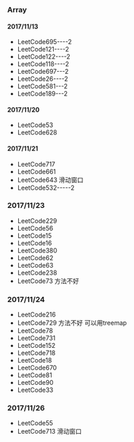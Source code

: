 ### Array

#### 2017/11/13

* LeetCode695----2
* LeetCode121----2
* LeetCode122----2
* LeetCode118----2
* LeetCode697---2
* LeetCode26----2
* LeetCode581---2
* LeetCode189---2


#### 2017/11/20

* LeetCode53
* LeetCode628


#### 2017/11/21

* LeetCode717
* LeetCode661
* LeetCode643  滑动窗口
* LeetCode532-----2

### 2017/11/23

* LeetCode229
* LeetCode56
* LeetCode15
* LeetCode16
* LeetCode380
* LeetCode62
* LeetCode63
* LeetCode238
* LeetCode73 方法不好


### 2017/11/24

* LeetCode216
* LeetCode729 方法不好 可以用treemap
* LeetCode78
* LeetCode731
* LeetCode152
* LeetCode718
* LeetCode18
* LeetCode670
* LeetCode81
* LeetCode90
* LeetCode33

### 2017/11/26

* LeetCode55
* LeetCode713  滑动窗口